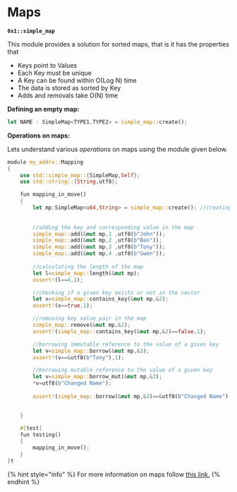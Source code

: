 # Maps

**`0x1::simple_map`**

This module provides a solution for sorted maps, that is it has the properties that

* Keys point to Values
* Each Key must be unique
* A Key can be found within O(Log N) time
* The data is stored as sorted by Key
* Adds and removals take O(N) time

**Defining an empty map:**

```rust
let NAME : SimpleMap<TYPE1,TYPE2> = simple_map::create();
```

**Operations on maps:**

Lets understand various _operations_ on maps using the module given below.

```rust
module my_addrx::Mapping
{
    use std::simple_map::{SimpleMap,Self};
    use std::string::{String,utf8};

    fun mapping_in_move()
    {
        let mp:SimpleMap<u64,String> = simple_map::create(); //creating an empty map where Key->integer and Value->string.
        
        
        //adding the key and corresponding value in the map
        simple_map::add(&mut mp,1 ,utf8(b"John")); 
        simple_map::add(&mut mp,2 ,utf8(b"Ben"));
        simple_map::add(&mut mp,3 ,utf8(b"Tony"));
        simple_map::add(&mut mp,4 ,utf8(b"Gwen"));
      
        //calculating the length of the map
        let l=simple_map::length(&mut mp);
        assert!(l==4,1);

        //checking if a given key exists or not in the vector
        let x=simple_map::contains_key(&mut mp,&2);
        assert!(x==true,1);

        //removing key value pair in the map
        simple_map::remove(&mut mp,&2);
        assert!(simple_map::contains_key(&mut mp,&2)==false,1);

        //borrowing immutable reference to the value of a given key        
        let v=simple_map::borrow(&mut mp,&3);
        assert!(v==&utf8(b"Tony"),1);

        //borrowing mutable reference to the value of a given key        
        let v=simple_map::borrow_mut(&mut mp,&3);
        *v=utf8(b"Changed Name");
        
        assert!(simple_map::borrow(&mut mp,&3)==&utf8(b"Changed Name"),1);


    }

    #[test]
    fun testing()
    {
        mapping_in_move();
    }
}t
```

{% hint style="info" %}
For more information on maps follow [this link.](https://github.com/aptos-labs/aptos-core/blob/mainnet/aptos-move/framework/aptos-stdlib/doc/simple\_map.md#@Specification\_1\_create)
{% endhint %}
